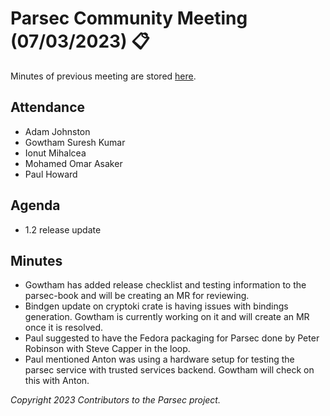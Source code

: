 # Parsec Community Meeting (07/03/2023) 📋

Minutes of previous meeting are stored
[here](https://github.com/parallaxsecond/community/tree/main/minutes).

## Attendance

- Adam Johnston
- Gowtham Suresh Kumar
- Ionut Mihalcea
- Mohamed Omar Asaker
- Paul Howard

## Agenda

- 1.2 release update

## Minutes

- Gowtham has added release checklist and testing information to the parsec-book and will be
   creating an MR for reviewing.
- Bindgen update on cryptoki crate is having issues with bindings generation. Gowtham is currently
   working on it and will create an MR once it is resolved.
- Paul suggested to have the Fedora packaging for Parsec done by Peter Robinson with Steve Capper in
   the loop.
- Paul mentioned Anton was using a hardware setup for testing the parsec service with trusted
   services backend. Gowtham will check on this with Anton.

*Copyright 2023 Contributors to the Parsec project.*
